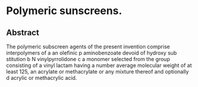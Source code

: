 # Polymeric sunscreens.

## Abstract
The polymeric subscreen agents of the present invention comprise interpolymers of a an olefinic p aminobenzoate devoid of hydroxy sub stitution b N vinylpyrrolidone c a monomer selected from the group consisting of a vinyl lactam having a number average molecular weight of at least 125, an acrylate or methacrylate or any mixture thereof and optionally d acrylic or methacrylic acid.